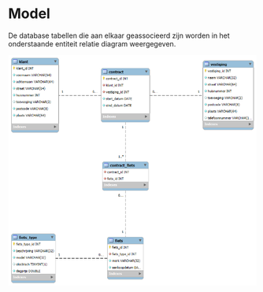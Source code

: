 # Model

De database tabellen die aan elkaar geassocieerd zijn worden in het onderstaande entiteit relatie diagram weergegeven.

![model](/docs/png/model.png)